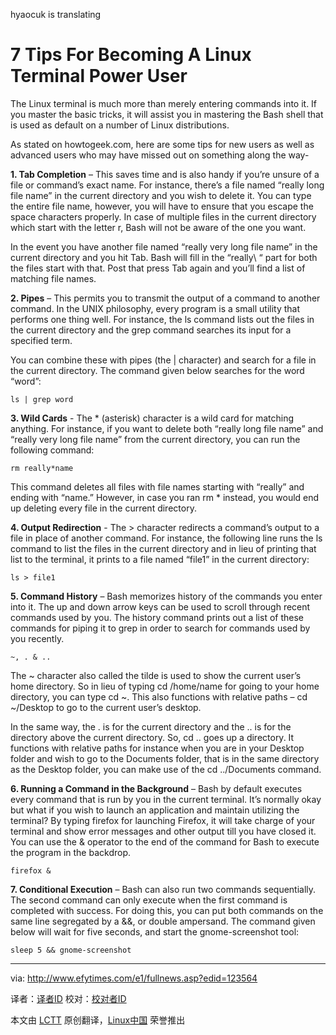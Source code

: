 hyaocuk is translating

7 Tips For Becoming A Linux Terminal Power User
================================================================================
The Linux terminal is much more than merely entering commands into it. If you master the basic tricks, it will assist you in mastering the Bash shell that is used as default on a number of Linux distributions. 

As stated on howtogeek.com, here are some tips for new users as well as advanced users who may have missed out on something along the way-

**1. Tab Completion** – This saves time and is also handy if you’re unsure of a file or command’s exact name. For instance, there’s a file named “really long file name” in the current directory and you wish to delete it. You can type the entire file name, however, you will have to ensure that you escape the space characters properly. In case of multiple files in the current directory which start with the letter r, Bash will not be aware of the one you want.

In the event you have another file named “really very long file name” in the current directory and you hit Tab. Bash will fill in the “really\ “ part for both the files start with that. Post that press Tab again and you’ll find a list of matching file names.

**2. Pipes** – This permits you to transmit the output of a command to another command. In the UNIX philosophy, every program is a small utility that performs one thing well. For instance, the ls command lists out the files in the current directory and the grep command searches its input for a specified term.

You can combine these with pipes (the | character) and search for a file in the current directory. The command given below searches for the word “word”:

    ls | grep word

**3. Wild Cards** - The * (asterisk) character is a wild card for matching anything. For instance, if you want to delete both “really long file name” and “really very long file name” from the current directory, you can run the following command:

    rm really*name

This command deletes all files with file names starting with “really” and ending with “name.” However, in case you ran rm * instead, you would end up deleting every file in the current directory.

**4. Output Redirection** - The > character redirects a command’s output to a file in place of another command. For instance, the following line runs the ls command to list the files in the current directory and in lieu of printing that list to the terminal, it prints to a file named “file1” in the current directory:

    ls > file1

**5. Command History** – Bash memorizes history of the commands you enter into it. The up and down arrow keys can be used to scroll through recent commands used by you. The history command prints out a list of these commands for piping it to grep in order to search for commands used by you recently.

    ~, . & ..

The ~ character also called the tilde is used to show the current user’s home directory. So in lieu of typing cd /home/name for going to your home directory, you can type cd ~. This also functions with relative paths – cd ~/Desktop to go to the current user’s desktop.

In the same way, the . is for the current directory and the .. is for the directory above the current directory. So, cd .. goes up a directory. It functions with relative paths for instance when you are in your Desktop folder and wish to go to the Documents folder, that is in the same directory as the Desktop folder, you can make use of the cd ../Documents command.

**6. Running a Command in the Background** – Bash by default executes every command that is run by you in the current terminal. It’s normally okay but what if you wish to launch an application and maintain utilizing the terminal? By typing firefox for launching Firefox, it will take charge of your terminal and show error messages and other output till you have closed it. You can use the & operator to the end of the command for Bash to execute the program in the backdrop.

    firefox &

**7. Conditional Execution** – Bash can also run two commands sequentially. The second command can only execute when the first command is completed with success. For doing this, you can put both commands on the same line segregated by a &&, or double ampersand. The command given below will wait for five seconds, and start the gnome-screenshot tool:

    sleep 5 && gnome-screenshot 

--------------------------------------------------------------------------------

via: http://www.efytimes.com/e1/fullnews.asp?edid=123564

译者：[译者ID](https://github.com/译者ID) 校对：[校对者ID](https://github.com/校对者ID)

本文由 [LCTT](https://github.com/LCTT/TranslateProject) 原创翻译，[Linux中国](http://linux.cn/) 荣誉推出

[1]:
[2]:
[3]:
[4]:
[5]:
[6]:
[7]:
[8]:
[9]:
[10]:
[11]:
[12]:
